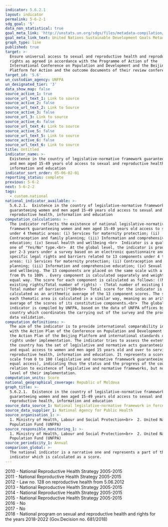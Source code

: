 ```yaml
---
indicator: 5.6.2.1
layout: indicator
permalink: 5-6-2-1
sdg_goal: '5'
data_non_statistical: true
goal_meta_link: 'http://unstats.un.org/sdgs/files/metadata-compilation/Metadata-Goal-5.pdf'
goal_meta_link_text: United Nations Sustainable Development Goals Metadata (pdf 634kB)
graph_type: line
published: true
target: >-
  Ensure universal access to sexual and reproductive health and reproductive
  rights as agreed in accordance with the Programme of Action of the
  International Conference on Population and Development and the Beijing
  Platform for Action and the outcome documents of their review conferences
target_id: '5.6'
un_custodian_agency: UNFPA
un_designated_tier: '3'
data_show_map: false
source_active_1: true
source_url_text_1: Link to source
source_active_2: false
source_url_text_2: Link to Source
source_active_3: false
source_url_3: Link to source
source_active_4: false
source_url_text_4: Link to source
source_active_5: false
source_url_text_5: Link to source
source_active_6: false
source_url_text_6: Link to source
title: Untitled
indicator_name: >-
  Existence in the country of legislative-normative framework guaranteeing women
  and men aged 15-49 years old access to sexual and reproductive health,
  information and education
indicator_sort_order: 05-06-02-01
reporting_status: complete
previous: 5-6-2
next: 5-6-2-2
tags:
  - custom.national
national_indicator_available: >-
  5.6.2.1.  Existence in the country of legislative-normative framework
  guaranteeing women and men aged 15-49 years old access to sexual and
  reproductive health, information and education
computation_calculations: >-
  The indicator reflects the existence of national legislative-normative
  framework guaranteeing women and men aged 15-49 years old access to services
  under 4 thematic areas: (i) Services for maternity protection; (ii)
  Contraception and family planning; (iii) Information and comprehensive
  education; (iv) Sexual health and wellbeing <br>  Indicator is a qualitative
  one of "Yes/No" type.<br>  At the global level, the indicator is produced once
  per 2-3 years under a survey based on an electronic questionnaire and measures
  specific legal rights and barriers related to 13 components under 4 thematic
  areas: (i) Services for maternity protection; (ii) Contraception and family
  planning; (iii) Information and comprehensive education; (iv) Sexual health
  and wellbeing. The 13 components are placed on the same scale with a score
  from 0% to 100% . Every component is calculated separately and weighted in
  equal way. The score for each component is calculated as follows: ((Number of
  existing rights/Total number of rights) - (Total number of existing barriers /
  Total number of barriers))*100<br>  Total score for the indicator is
  calculated as an arithmetic average of the 13 component scores. The score for
  each thematic area is calculated in a similar way, meaning as an arithmetic
  average of the scores of its constitutive components.<br>  The global
  indicator is compiled by UNFPA, based on the data of UNFPA offices by the
  country which coordinates the carrying out of the survey and the process of
  data validation.
computation_definitions: >-
  The aim of the indicator is to provide international comparability in line
  with the Action Plan of the Conference on Population and Development in 1994,
  the Action Plan of the Beijing Platform and international standards of human
  rights under implementation. The indicator tries to assess the extent to which
  the country has the set of legislative and normative acts guaranteeing full
  and equal access to women and men aged 15 years old and over to services of
  reproductive health, information and education. It represents a score on a
  scale from 0 to 100 (legislative and normative framework guaranteeing full and
  equal access), indicating thus the status and the progress of the country in
  relation to existence of legislative and normative frameworks, but not the
  level of their implementation.
computation_units: Score
national_geographical_coverage: Republic of Moldova
graph_title: >-
  5.6.2.1.  Existence in the country of legislative-normative framework
  guaranteeing women and men aged 15-49 years old access to sexual and
  reproductive health, information and education
source_data_source_1: National legislative-normative framework in force
source_data_supplier_1: National Agency for Public Health
source_organisation_1: >-
  1. Ministry of Health, Labour and Social Protection<br>  2. United Nations
  Population Fund (UNFPA)
source_responsible_monitoring_1: >-
  1. Ministry of Health, Labour and Social Protection<br>  2. United Nations
  Population Fund (UNFPA)
source_periodicity_1: Annual
comparison_global: >-
  The national indicator is a narrative one and represents a part of the global
  indicator which is calculated as a score.
---
```

2010 - National Reproductive Health Strategy 2005-2015 <br>
2011 - National Reproductive Health Strategy 2005-2015 <br>
2012 - Law no. 128 on reproductive health from 5.06.2012 <br>
2013 - National Reproductive Health Strategy 2005-2015 <br>
2014 - National Reproductive Health Strategy 2005-2015 <br>
2015 - National Reproductive Health Strategy 2005-2015 <br>
2016 - No <br>
2017 - No <br>
2018 - National program on sexual and reproductive health and rights for the years 2018-2022 (Gov.Decision no. 681/2018)
